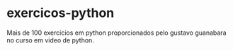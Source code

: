 # exercicos-python
Mais de 100 exercícios em python proporcionados pelo gustavo guanabara no curso em video de python.
